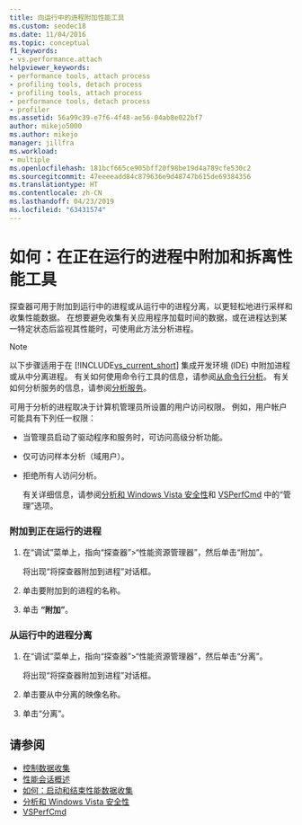 ```yaml
---
title: 向运行中的进程附加性能工具
ms.custom: seodec18
ms.date: 11/04/2016
ms.topic: conceptual
f1_keywords:
- vs.performance.attach
helpviewer_keywords:
- performance tools, attach process
- profiling tools, detach process
- profiling tools, attach process
- performance tools, detach process
- profiler
ms.assetid: 56a99c39-e7f6-4f48-ae56-04ab8e022bf7
author: mikejo5000
ms.author: mikejo
manager: jillfra
ms.workload:
- multiple
ms.openlocfilehash: 181bcf665ce905bff20f98be19d4a789cfe530c2
ms.sourcegitcommit: 47eeeeadd84c879636e9d48747b615de69384356
ms.translationtype: HT
ms.contentlocale: zh-CN
ms.lasthandoff: 04/23/2019
ms.locfileid: "63431574"
---
```

# <a name="how-to-attach-and-detach-performance-tools-to-running-processes"></a>如何：在正在运行的进程中附加和拆离性能工具
探查器可用于附加到运行中的进程或从运行中的进程分离，以更轻松地进行采样和收集性能数据。 在想要避免收集有关应用程序加载时间的数据，或在进程达到某一特定状态后监视其性能时，可使用此方法分析进程。

> [!NOTE]
> 以下步骤适用于在 [!INCLUDE[vs_current_short](../code-quality/includes/vs_current_short_md.md)] 集成开发环境 (IDE) 中附加进程或从中分离进程。 有关如何使用命令行工具的信息，请参阅[从命令行分析](../profiling/using-the-profiling-tools-from-the-command-line.md)。 有关如何分析服务的信息，请参阅[分析服务](../profiling/command-line-profiling-of-services.md)。

 可用于分析的进程取决于计算机管理员所设置的用户访问权限。 例如，用户帐户可能具有下列任一权限：

- 当管理员启动了驱动程序和服务时，可访问高级分析功能。

- 仅可访问样本分析（域用户）。

- 拒绝所有人访问分析。

  有关详细信息，请参阅[分析和 Windows Vista 安全性](../profiling/profiling-and-windows-vista-security.md)和 [VSPerfCmd](../profiling/vsperfcmd.md) 中的“管理”选项。

### <a name="to-attach-to-a-running-process"></a>附加到正在运行的进程

1. 在“调试”菜单上，指向“探查器”>“性能资源管理器”，然后单击“附加”。

     将出现“将探查器附加到进程”对话框。

2. 单击要附加到的进程的名称。

3. 单击 **“附加”**。

### <a name="to-detach-from-a-running-process"></a>从运行中的进程分离

1. 在“调试”菜单上，指向“探查器”>“性能资源管理器”，然后单击“分离”。

     将出现“将探查器附加到进程”对话框。

2. 单击要从中分离的映像名称。

3. 单击“分离”。

## <a name="see-also"></a>请参阅
- [控制数据收集](../profiling/controlling-data-collection.md)
- [性能会话概述](../profiling/performance-session-overview.md)
- [如何：启动和结束性能数据收集](../profiling/how-to-start-and-end-performance-data-collection.md)
- [分析和 Windows Vista 安全性](../profiling/profiling-and-windows-vista-security.md)
- [VSPerfCmd](../profiling/vsperfcmd.md)